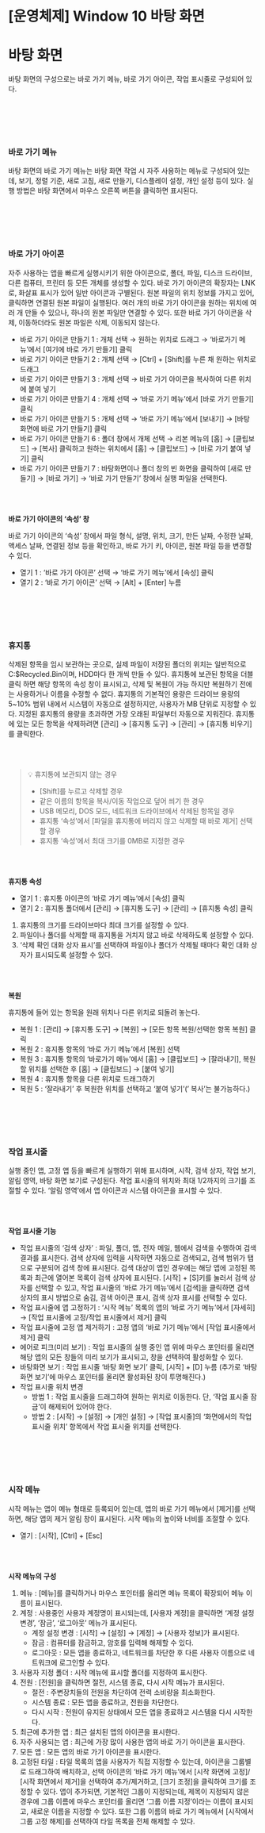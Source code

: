 # [운영체제] Window 10 바탕 화면

# 바탕 화면
바탕 화면의 구성으로는 바로 가기 메뉴, 바로 가기 아이콘, 작업 표시줄로 구성되어 있다.

<br><br>
<br><br>

### **바로 가기 메뉴**

바탕 화면의 바로 가기 메뉴는 바탕 화면 작업 시 자주 사용하는 메뉴로 구성되어 있는데, 보기, 정렬 기준, 새로 고침, 새로 만들기, 디스플레이 설정, 개인 설정 등이 있다. 실행 방법은 바탕 화면에서 마우스 오른쪽 버튼을 클릭하면 표시된다.

<br><br>
<br><br>

### **바로 가기 아이콘**

자주 사용하는 앱을 빠르게 실행시키기 위한 아이콘으로, 폴더, 파일, 디스크 드라이브, 다른 컴퓨터, 프린터 등 모든 개체를 생성할 수 있다. 바로 가기 아이콘의 확장자는 LNK로, 화살표 표시가 있어 일반 아이콘과 구별된다. 원본 파일의 위치 정보를 가지고 있어, 클릭하면 연결된 원본 파일이 실행된다. 여러 개의 바로 가기 아이콘을 원하는 위치에 여러 개 만들 수 있으나, 하나의 원본 파일만 연결할 수 있다. 또한 바로 가기 아이콘을 삭제, 이동하더라도 원본 파일은 삭제, 이동되지 않는다.

- 바로 가기 아이콘 만들기 1 : 개체 선택 → 원하는 위치로 드래그 → ‘바로가기 메뉴’에서 [여기에 바로 가기 만들기] 클릭
- 바로 가기 아이콘 만들기 2 : 개체 선택 → [Ctrl] + [Shift]를 누른 채 원하는 위치로 드래그
- 바로 가기 아이콘 만들기 3 : 개체 선택 → 바로 가기 아이콘을 복사하여 다른 위치에 붙여 넣기
- 바로 가기 아이콘 만들기 4 : 개체 선택 → ‘바로 가기 메뉴’에서 [바로 가기 만들기] 클릭
- 바로 가기 아이콘 만들기 5 : 개체 선택 → ‘바로 가기 메뉴’에서 [보내기] → [바탕 화면에 바로 가기 만들기] 클릭
- 바로 가기 아이콘 만들기 6 : 폴더 창에서 개체 선택 → 리본 메뉴의 [홈] → [클립보드] → [복사] 클릭하고 원하는 위치에서 [홈] → [클립보드] → [바로 가기 붙여 넣기] 클릭
- 바로 가기 아이콘 만들기 7 : 바탕화면이나 폴더 창의 빈 화면을 클릭하여 [새로 만들기] → [바로 가기] → ‘바로 가기 만들기’ 창에서 실행 파일을 선택한다.

<br><br>

**바로 가기 아이콘의 ‘속성’ 창**

바로 가기 아이콘의 ‘속성’ 창에서 파일 형식, 설명, 위치, 크기, 만든 날짜, 수정한 날짜, 액세스 날짜, 연결된 정보 등을 확인하고, 바로 가기 키, 아이콘, 원본 파일 등을 변경할 수 있다.

- 열기 1 : ‘바로 가기 아이콘’ 선택 → ‘바로 가기 메뉴’에서 [속성] 클릭
- 열기 2 : ‘바로 가기 아이콘’ 선택 → [Alt] + [Enter] 누름

<br><br>
<br><br>

### **휴지통**

삭제된 항목을 임시 보관하는 곳으로, 실제 파일이 저장된 폴더의 위치는 일반적으로 C:\$Recycled.Bin이며, HDD마다 한 개씩 만들 수 있다. 휴지통에 보관된 항목을 더블클릭 하면 해당 항목의 속성 창이 표시되고, 삭제 및 복원이 가능 하지만 복원하기 전에는 사용하거나 이름을 수정할 수 없다. 휴지통의 기본적인 용량은 드라이브 용량의 5~10% 범위 내에서 시스템이 자동으로 설정하지만, 사용자가 MB 단위로 지정할 수 있다. 지정된 휴지통의 용량을 초과하면 가장 오래된 파일부터 자동으로 지워진다. 휴지통에 있는 모든 항목을 삭제하려면 [관리] → [휴지통 도구] → [관리] → [휴지통 비우기]를 클릭한다.

<br><br>

> 💡 휴지통에 보관되지 않는 경우
> 
> - [Shift]를 누르고 삭제할 경우
> - 같은 이름의 항목을 복사/이동 작업으로 덮어 씌기 한 경우
> - USB 메모리, DOS 모드, 네트워크 드라이브에서 삭제된 항목일 경우
> - 휴지통 ‘속성’에서 [파일을 휴지통에 버리지 않고 삭제할 때 바로 제거] 선택할 경우
> - 휴지통 ‘속성’에서 최대 크기를 0MB로 지정한 경우

<br><br>

**휴지통 속성**

- 열기 1 : 휴지통 아이콘의 ‘바로 가기 메뉴’에서 [속성] 클릭
- 열기 2 : 휴지통 폴더에서 [관리] → [휴지통 도구] → [관리] → [휴지통 속성] 클릭
1. 휴지통의 크기를 드라이브마다 최대 크기를 설정할 수 있다.
2. 파일이나 폴더를 삭제할 때 휴지통을 거치지 않고 바로 삭제하도록 설정할 수 있다.
3. ‘삭제 확인 대화 상자 표시’를 선택하여 파일이나 폴더가 삭제될 때마다 확인 대화 상자가 표시되도록 설정할 수 있다.

<br><br>

**복원**

휴지통에 들어 있는 항목을 원래 위치나 다른 위치로 되돌려 놓는다.

- 복원 1 : [관리] → [휴지통 도구] → [복원] → [모든 항목 복원/선택한 항목 복원] 클릭
- 복원 2 : 휴지통 항목의 ‘바로 가기 메뉴’에서 [복원] 선택
- 복원 3 : 휴지통 항목의 ‘바로가기 메뉴’에서 [홈] → [클립보드] → [잘라내기], 복원할 위치를 선택한 후 [홈] → [클립보드] → [붙여 넣기]
- 복원 4 : 휴지통 항목을 다른 위치로 드래그하기
- 복원 5 : ‘잘라내기’ 후 복원한 위치를 선택하고 ‘붙여 넣기’(’ 복사’는 불가능하다.)

<br><br>
<br><br>

### **작업 표시줄**

실행 중인 앱, 고정 앱 등을 빠르게 실행하기 위해 표시하며, 시작, 검색 상자, 작업 보기, 알림 영역, 바탕 화면 보기로 구성된다. 작업 표시줄의 위치와 최대 1/2까지의 크기를 조절할 수 있다. ‘알림 영역’에서 앱 아이콘과 시스템 아이콘을 표시할 수 있다.

<br><br>

**작업 표시줄 기능**

- 작업 표시줄의 ‘검색 상자’ : 파일, 폴더, 앱, 전자 메일, 웹에서 검색을 수행하여 검색 결과를 표시한다. 검색 상자에 입력을 시작하면 자동으로 검색되고, 검색 범위가 탭으로 구분되어 검색 창에 표시된다. 검색 대상이 앱인 경우에는 해당 앱에 고정된 목록과 최근에 열어본 목록이 검색 상자에 표시된다. [시작] + [S]키를 눌러서 검색 상자를 선택할 수 있고, 작업 표시줄의 ‘바로 가기 메뉴’에서 [검색]을 클릭하면 검색 상자의 표시 방법으로 숨김, 검색 아이콘 표시, 검색 상자 표시를 선택할 수 있다.
- 작업 표시줄에 앱 고정하기 : ‘시작 메뉴’ 목록의 앱의 ‘바로 가기 메뉴’에서 [자세히] → [작업 표시줄에 고정/작업 표시줄에서 제거] 클릭
- 작업 표시줄에 고정 앱 제거하기 : 고정 앱의 ‘바로 가기 메뉴’에서 [작업 표시줄에서 제거] 클릭
- 에어로 피크(미리 보기) : 작업 표시줄의 실행 중인 앱 위에 마우스 포인터를 올리면 해당 앱의 모든 창들의 미리 보기가 표시되고, 창을 선택하여 활성화할 수 있다.
- 바탕화면 보기 : 작업 표시줄 ‘바탕 화면 보기’ 클릭, [시작] + [D] 누름 (추가로 ‘바탕화면 보기’에 마우스 포인터를 올리면 활성화된 창이 투명해진다.)
- 작업 표시줄 위치 변경
    - 방법 1 : 작업 표시줄을 드래그하여 원하는 위치로 이동한다. 단, ‘작업 표시줄 잠금’이 해제되어 있어야 한다.
    - 방법 2 : [시작] → [설정] → [개인 설정] → [작업 표시줄]의 ‘화면에서의 작업 표시줄 위치’ 항목에서 작업 표시줄 위치를 선택한다.

<br><br>
<br><br>

### **시작 메뉴**

시작 메뉴는 앱이 메뉴 형태로 등록되어 있는데, 앱의 바로 가기 메뉴에서 [제거]를 선택하면, 해당 앱의 제거 알림 창이 표시된다. 시작 메뉴의 높이와 너비를 조절할 수 있다.

- 열기 : [시작], [Ctrl] + [Esc]

<br><br>

**시작 메뉴의 구성**

1. 메뉴 : [메뉴]를 클릭하거나 마우스 포인터를 올리면 메뉴 목록이 확장되어 메뉴 이름이 표시된다.
2. 계정 : 사용중인 사용자 계정명이 표시되는데, [사용자 계정]을 클릭하면 ‘계정 설정 변경’, ‘잠금’, ‘로그아웃’ 메뉴가 표시된다.
    - 계정 설정 변경 : [시작] → [설정] → [계정] → [사용자 정보]가 표시된다.
    - 잠금 : 컴퓨터를 잠금하고, 암호를 입력해 해제할 수 있다.
    - 로그아웃 : 모든 앱을 종료하고, 네트워크를 차단한 후 다른 사용자 이름으로 네트워크에 로그인할 수 있다.
3. 사용자 지정 폴더 : 시작 메뉴에 표시할 폴더를 지정하여 표시한다.
4. 전원 : [전원]을 클릭하면 절전, 시스템 종료, 다시 시작 메뉴가 표시된다.
    - 절전 : 주변장치들의 전원을 차단하여 전력 소비량을 최소화한다.
    - 시스템 종료 : 모든 앱을 종료하고, 전원을 차단한다.
    - 다시 시작 : 전원이 유지된 상태에서 모든 앱을 종료하고 시스템을 다시 시작한다.
5. 최근에 추가한 앱 : 최근 설치된 앱의 아이콘을 표시한다.
6. 자주 사용되는 앱 : 최근에 가장 많이 사용한 앱의 바로 가기 아이콘을 표시한다.
7. 모든 앱 : 모든 앱의 바로 가기 아이콘을 표시한다.
8. 고정된 타일 : 타일 목록의 앱을 사용자가 직접 지정할 수 있는데, 아이콘을 그룹별로 드래그하여 배치하고, 선택 아이콘의 ‘바로 가기 메뉴’에서 [시작 화면에 고정]/ [시작 화면에서 제거]을 선택하여 추가/제거하고, [크기 조정]을 클릭하여 크기를 조정할 수 있다. 앱이 추가되면, 기본적인 그룹이 지정되는데, 제목이 지정되지 않은 경우에 그룹 이름에 마우스 포인터를 올리면 ‘그룹 이름 지정’이라는 이름이 표시되고, 새로운 이름을 지정할 수 있다. 또한 그룹 이름의 바로 가기 메뉴에서 [시작에서 그룹 고정 해제]를 선택하여 타일 목록을 전체 해제할 수 있다.
